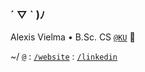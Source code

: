 ### ´ ▽ ` )ﾉ

Alexis Vielma • B.Sc. CS [`@KU`](https://ku.edu 'School Website') 🌾

~/ [`@`](mailto:contact@alexis.kr 'Contact Me') : [`/website`](https://alexis.kr 'Peronsal Website') : [`/linkedin`](https://www.linkedin.com/in/aelxxs/ 'LinkedIn')

